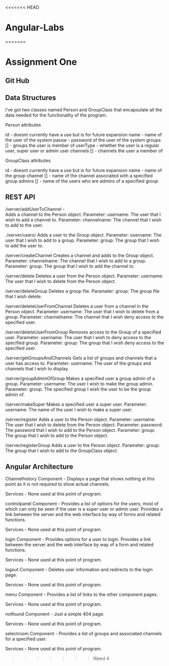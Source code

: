 <<<<<<< HEAD
# Angular-Labs
=======
# Assignment One

## Git Hub



## Data Structures

I've got two classes named Person and GroupClass that encapsulate all the data needed for
the functionality of the program.

Person attributes

id - doesnt currently have a use but is for future expansion
name - name of the user of the system
passw - password of the user of the system
groups [] - groups the user is member of
userType - whether the user is a regular user, super user or admin user
channels [] - channels the user a member of 

GroupClass attributes 

id - doesnt currently have a use but is for future expansion
name - name of the group
channel [] - name of the channel associated with a specified group
admins [] - name of the users who are admins of a specified group

    
## REST API

/server/addUserToChannel -   
Adds a channel to the Person object.
    Parameter: username: The user that I wish to add a channel to.
    Parameter: channelname: The channel that I wish to add to the user.


./server/users/
Adds a user to the Group object.
    Parameter: username: The user that I wish to add to a group.
    Parameter: group: The group that I wish to add the user to.
  
  
/server/createChannel
Creates a channel and adds to the Group object.
    Parameter: channelname: The channel that I wish to add to a group.
    Parameter: group: The group that I wish to add the channel to.
  
  
/server/delete
Deletes a user from the Person object.
    Parameter: username: The user that I wish to delete from the Person object.
  
  
/server/deleteGroup
Deletes a group file.
    Paramater: group: The group file that I wish delete.
  
  
/server/deleteUserFromChannel
Deletes a user from a channel in the Person object.
  Parameter: username: The user that I wish to delete from a group.
  Parameter: channelname: The channel that I wish deny access to the specified user.


/server/deleteUserFromGroup
Removes access to the Group of a specified user.
    Parameter: username: The user that I wish to deny access to the specified group.
    Parameter: group: The group that I wish deny access to the specified user.
  
  
/server/getGroupsAndChannels
Gets a list of groups and channels that a user has access to.
    Parameter: username: The user of the groups and channels that I wish to display.
  
  
/server/groupAdminOfGroup
Makes a specified user a group admin of a group.
    Parameter: username: The user I wish to make the group admin.
    Parameter: group: The specified group I wish the user to be the group admin of.

  
/server/makeSuper
Makes a specified user a super user.
  Parameter: username: The name of the user I wish to make a super user.


/server/register
Adds a user to the Person object.
    Parameter: username: The user that I wish to delete from the Person object.
    Parameter: password: The password that I wish to add to the Person object.
    Parameter: group: The group that I wish to add to the Person object.
  
  
/server/registerGroup
Adds a user to the Person object.
    Parameter: group: The group that I wish to add to the GroupClass object.





## Angular Architecture

Channelhistory
Component - Displays a page that shows nothing at this point as it is not required to show 
actual channels.

Services - None used at this point of program.

controlpanel
Component - Provides a list of options for the users, most of which can only be seen if 
the user is a super user or admin user. Provides a link between the server and the
web interface by way of forms and related functions.

Services - None used at this point of program.

login
Component - Provides options for a user to login. Provides a link between the server and 
the web interface by way of a form and related functions.

Services - None used at this point of program.

logout
Component - Deletes user information and redirects to the login page.

Services - None used at this point of program.

menu
Component - Provides a list of links to the other component pages.

Services - None used at this point of program.

notfound
Component - Just a simple 404 page.

Services - None used at this point of program.

selectroom
Component - Provides a list of groups and associated channels for a specified user.

Services - None used at this point of program.




>>>>>>> Weed 4
